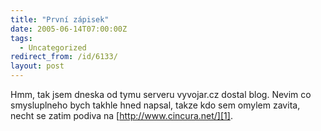 ```yaml
---
title: "První zápisek"
date: 2005-06-14T07:00:00Z
tags:
  - Uncategorized
redirect_from: /id/6133/
layout: post
---
```

Hmm, tak jsem dneska od tymu serveru vyvojar.cz dostal blog. Nevim co smysluplneho bych takhle hned napsal, takze kdo sem omylem zavita, necht se zatim podiva na [http://www.cincura.net/][1].

[1]: http://www.cincura.net/